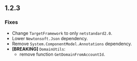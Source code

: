 ## 1.2.3

### Fixes
- Change `TargetFramework` to only `netstandard2.0`.
- Lower `Newtonsoft.Json` dependency.
- Remove `System.ComponentModel.Annotations` dependency.
- **[BREAKING]** `DomainUtils`:
  - remove function `GetDomainFromAccountId`.
